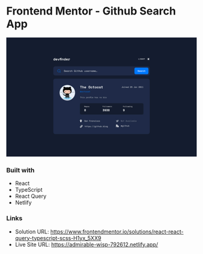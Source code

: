 # Frontend Mentor - Github Search App

![Design preview for the Github Search App coding challenge](./public/preview.jpg)

### Built with

- React
- TypeScript
- React Query
- Netlify

### Links

- Solution URL: <https://www.frontendmentor.io/solutions/react-react-query-typescript-scss-H1yx_5XX9>
- Live Site URL: <https://admirable-wisp-792612.netlify.app/>
